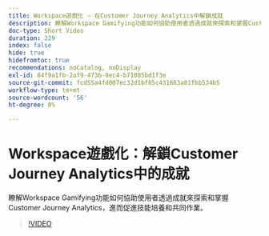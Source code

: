 ```yaml
---
title: Workspace遊戲化 — 在Customer Journey Analytics中解鎖成就
description: 瞭解Workspace Gamifying功能如何協助使用者透過成就來探索和掌握Customer Journey Analytics，進而促進技能培養和共同作業。
doc-type: Short Video
duration: 229
index: false
hide: true
hidefromtoc: true
recommendations: noCatalog, noDisplay
exl-id: 84f9a1fb-2af9-473b-8ec4-b71085bd1f3e
source-git-commit: fcd55a4fd007ec32d1bf05c431663a01fbb534b5
workflow-type: tm+mt
source-wordcount: '56'
ht-degree: 0%

---
```


# Workspace遊戲化：解鎖Customer Journey Analytics中的成就

瞭解Workspace Gamifying功能如何協助使用者透過成就來探索和掌握Customer Journey Analytics，進而促進技能培養和共同作業。

<!-- 72_S102_3442449_228_gamifying-workspace-unlock-achievements-in-customer-journey-analytics -->
>[!VIDEO](https://video.tv.adobe.com/v/3458360/?learn=on&enablevpops=true)
